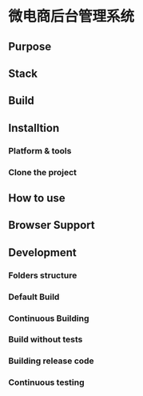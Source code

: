# 微电商后台管理系统

## Purpose

## Stack

## Build

## Installtion

### Platform & tools

### Clone the project

## How to use

## Browser Support

## Development

### Folders structure

### Default Build

### Continuous Building

### Build without tests

### Building release code

### Continuous testing